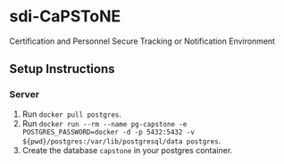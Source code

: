 # sdi-CaPSToNE
Certification and Personnel Secure Tracking or Notification Environment

## Setup Instructions

### Server
1. Run <code>docker pull postgres</code>.
2. Run <code>docker run --rm --name pg-capstone -e POSTGRES_PASSWORD=docker -d -p 5432:5432 -v ${pwd}/postgres:/var/lib/postgresql/data postgres</code>.
3. Create the database <code>capstone</code> in your postgres container.
